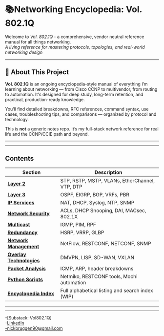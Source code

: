 # 📚Networking Encyclopedia: Vol. 802.1Q
Welcome to *Vol. 802.1Q* - a comprehensive, vendor neutral reference manual for all things networking.  
*A living reference for mastering protocols, topologies, and real-world networking design*

---

## 🧭 About This Project

**Vol. 802.1Q** is an ongoing encyclopedia-style manual of everything I’m learning about networking — from Cisco CCNP to multivendor, from routing to automation. It's designed for deep study, long-term retention, and practical, production-ready knowledge.

You’ll find detailed breakdowns, RFC references, command syntax, use cases, troubleshooting tips, and comparisons — organized by protocol and technology.

This is **not** a generic notes repo. It’s my full-stack network reference for real life and the CCNP/CCIE path and beyond.

---


---
## Contents

| Section | Description |
|--------|-------------|
| **[Layer 2](./Layer2/)** | STP, RSTP, MSTP, VLANs, EtherChannel, VTP, DTP |
| **[Layer 3](./Layer3/)** | OSPF, EIGRP, BGP, VRFs, PBR |
| **[IP Services](./IP_Services/)** | NAT, DHCP, Syslog, NTP, SNMP |
| **[Network Security](./Security/)** | ACLs, DHCP Snooping, DAI, MACsec, 802.1X |
| **[Multicast](./Multicast/)** | IGMP, PIM, RPF |
| **[Redundancy](./Redundancy/)** | HSRP, VRRP, GLBP |
| **[Network Management](./Management/)** | NetFlow, RESTCONF, NETCONF, SNMP |
| **[Overlay Technologies](./Overlay/)** | DMVPN, LISP, SD-WAN, VXLAN |
| **[Packet Analysis](./Wireshark/)** | ICMP, ARP, header breakdowns |
| **[Python Scripts](../Python/)** | Netmiko, RESTCONF tools, Mochi automation |
| **[Encyclopedia Index](./Index.md)** | Full alphabetical listing and search index (WIP) |

---

---
-[Substack: Vol802.1Q]  
-[LinkedIn](http://linkedin.com/nickbruggen90)  
-nickbruggen90@gmail.com  
